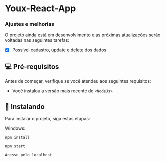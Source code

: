 # Youx-React-App

### Ajustes e melhorias

O projeto ainda está em desenvolvimento e as próximas atualizações serão voltadas nas seguintes tarefas:

- [x] Possível cadastro, update e delete dos dados

## 💻 Pré-requisitos

Antes de começar, verifique se você atendeu aos seguintes requisitos:

* Você instalou a versão mais recente de `<NodeJs>`

## 🚀 Instalando

Para instalar o projeto, siga estas etapas:


Windows:
```
npm install

npm start

Acesse pelo localhost

```

